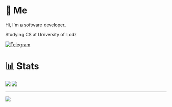 # 💫 Me

Hi, I'm a software developer.

Studying CS at University of Lodz

[![Telegram](https://img.shields.io/badge/Telegram-%23000.svg?style=for-the-badge&logo=telegram&logoColor=white)](https://t.me/GooseOb)

# 📊 Stats

![](https://github-readme-streak-stats.herokuapp.com/?user=GooseOb&theme=dark&hide_border=false)
![](https://github-readme-stats.vercel.app/api/top-langs/?username=GooseOb&theme=dark&hide_border=false&include_all_commits=false&count_private=false&layout=compact)

---

[![](https://visitcount.itsvg.in/api?id=GooseOb&label=Profile%20Views&color=12&icon=5&pretty=true)](https://visitcount.itsvg.in)

